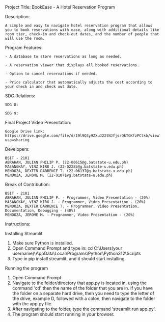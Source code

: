 Project Title: BookEase - A Hotel Reservation Program



Description:
```
A simple and easy to navigate hotel reservation program that allows you to book reservations with ease, along with additional details like room tier, check-in and check-out dates, and the number of people that will use the room.
```
Program Features:

```
- A database to store reservations as long as needed.

- A reservation viewer that displays all booked reservations.

- Option to cancel reservations if needed.

- Price calculator that automatically adjusts the cost according to your check in and check out date.

```
SDG Relations:
```
SDG 8:

SDG 9: 
```
Final Project Video Presentation:
```
Google Drive link: https://drive.google.com/file/d/19l9Q3y9ZXuJ22tNJfjsrQkTGKfzPCtkb/view?usp=sharing
```
Developers:
```
BSIT - 2101
ABRAHAN, JULIAN PHILIP P. (22-00615@g.batstate-u.edu.ph)
MASANGKAY, VINZ KIRO J. (22-02285@g.batstate-u.edu.ph)
MENDOZA, DEXTER DARRENCE T. (22-06137@g.batstate-u.edu.ph)
MENDOZA, JEROME M. (22-01071@g.batstate-u.edu.ph)
```
Break of Contribution:
```
BSIT - 2101
ABRAHAN, JULIAN PHILIP P. - Programmer, Video Presentation - (20%)
MASANGKAY, VINZ KIRO J. - Programmer, Video Presentation - (20%)
MENDOZA, DEXTER DARRENCE T. - Programmer, Video Presentation, Documentation, Debugging - (40%)
MENDOZA, JEROME M. - Programmer, Video Presentation - (20%)
```
Instructions:

Installing Streamlit
1. Make sure Python is installed.
2. Open Command Prompt and type in: cd C:\Users\(your username)\AppData\Local\Programs\Python\Python312\Scripts
3. Type in pip install streamlit, and it should start installing.

Running the program

1. Open Command Prompt.
2. Navigate to the folder/directory that app.py is located in, using the command 'cd' then the name of the folder that you are in.
If you have the folder on a separate hard drive, then you need to type the letter of the drive, example D, followed with a colon,
then navigate to the folder with the app.py file.
3. After navigating to the folder, type the command 'streamlit run app.py'.
4. The program should start running in your browser.

